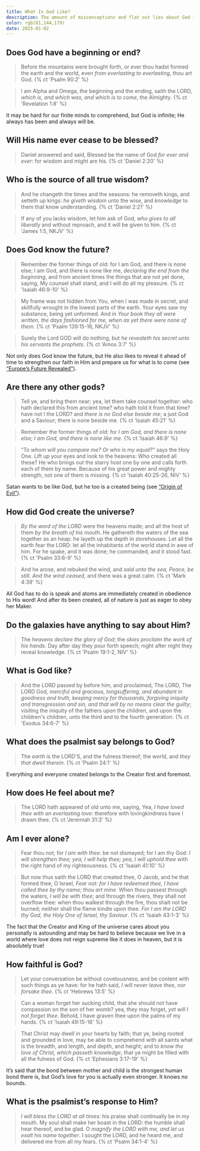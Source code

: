 ```yaml
---
title: What Is God Like?
description: The amount of misconceptions and flat out lies about God is astounding. What is the truth about His character?
color: rgb(81,144,179)
date: 2025-01-02
---
```


## Does God have a beginning or end?

> Before the mountains were brought forth, or ever thou hadst formed the earth and the world, even *from everlasting to everlasting*, thou art God.
{% ct 'Psalm 90:2' %}

> I am Alpha and Omega, the beginning and the ending, saith the LORD, *which is, and which was, and which is to come*, the Almighty.
{% ct 'Revelation 1:8' %}

It may be hard for our finite minds to comprehend, but God is infinite; He always has been and always will be.

## Will His name ever cease to be blessed?

> Daniel answered and said, Blessed be the name of God *for ever and ever*: for wisdom and might are his.
{% ct 'Daniel 2:20' %}

## Who is the source of all true wisdom?

> And he changeth the times and the seasons: he removeth kings, and setteth up kings: *he giveth wisdom* unto the wise, and *knowledge* to them that know understanding.
{% ct 'Daniel 2:21' %}

> If any of you lacks wisdom, let him ask of God, *who gives to all liberally* and without reproach, and it will be given to him.
{% ct 'James 1:5, NKJV' %}

## Does God know the future?

> Remember the former things of old: for I am God, and there is none else; I am God, and there is none like me, *declaring the end from the beginning*, and from ancient times the things that are not yet done, saying, My counsel shall stand, and I will do all my pleasure.
{% ct 'Isaiah 46:9-10' %}

> My frame was not hidden from You, when I was made in secret, and skillfully wrought in the lowest parts of the earth. Your eyes saw my substance, being yet unformed. And *in Your book they all were written, the days fashioned for me, when as yet there were none of them*.
{% ct 'Psalm 139:15-16, NKJV' %}

> Surely the Lord GOD will do nothing, but *he revealeth his secret unto his servants the prophets*.
{% ct 'Amos 3:7' %}

Not only does God know the future, but He also likes to reveal it ahead of time to strengthen our faith in Him and prepare us for what is to come (see [“Europe’s Future Revealed”](/posts/prophecy/europe.md)).

## Are there any other gods?

> Tell ye, and bring them near; yea, let them take counsel together: who hath declared this from ancient time? who hath told it from that time? have not I the LORD? and *there is no God else beside me*; a just God and a Saviour; there is none beside me.
{% ct 'Isaiah 45:21' %}

> Remember the former things of old: for *I am God, and there is none else; I am God, and there is none like me*.
{% ct 'Isaiah 46:9' %}

> “*To whom will you compare me? Or who is my equal*?” says the Holy One. Lift up your eyes and look to the heavens: Who created all these? He who brings out the starry host one by one and calls forth each of them by name. Because of his great power and mighty strength, not one of them is missing.
{% ct 'Isaiah 40:25-26, NIV' %}

Satan wants to be like God, but he too is a created being (see [“Origin of Evil”](/posts/gospel/evil.md)).

## How did God create the universe?

> *By the word of the LORD* were the heavens made; and all the host of them *by the breath of his mouth*. He gathereth the waters of the sea together as an heap: he layeth up the depth in storehouses. Let all the earth fear the LORD: let all the inhabitants of the world stand in awe of him. For he spake, and it was done; he commanded, and it stood fast.
{% ct 'Psalm 33:6-9' %}

> And he arose, and rebuked the wind, and *said unto the sea, Peace, be still. And the wind ceased*, and there was a great calm.
{% ct 'Mark 4:39' %}

All God has to do is speak and atoms are immediately created in obedience to His word! And after its been created, all of nature is just as eager to obey her Maker.

## Do the galaxies have anything to say about Him?

> The *heavens declare the glory of God*; the *skies proclaim the work of his hands*. Day after day they pour forth speech; night after night they reveal knowledge.
{% ct 'Psalm 19:1-2, NIV' %}

## What is God like?

> And the LORD passed by before him, and proclaimed, The LORD, The LORD God, *merciful and gracious, longsuffering, and abundant in goodness and truth, keeping mercy for thousands, forgiving iniquity and transgression and sin, and that will by no means clear the guilty*; visiting the iniquity of the fathers upon the children, and upon the children's children, unto the third and to the fourth generation.
{% ct 'Exodus 34:6-7' %}

## What does the psalmist say belongs to God?

> The *earth* is the LORD'S, and the fulness thereof; the world, and *they that dwell therein*.
{% ct 'Psalm 24:1' %}

Everything and everyone created belongs to the Creator first and foremost.

## How does He feel about me?

> The LORD hath appeared of old unto me, saying, Yea, *I have loved thee with an everlasting love*: therefore with lovingkindness have I drawn thee.
{% ct 'Jeremiah 31:3' %}

## Am I ever alone?

> Fear thou not; for *I am with thee*: be not dismayed; for I am thy God: *I will strengthen thee; yea, I will help thee; yea, I will uphold thee* with the right hand of my righteousness.
{% ct 'Isaiah 41:10' %}

> But now thus saith the LORD that created thee, O Jacob, and he that formed thee, O Israel, *Fear not: for I have redeemed thee, I have called thee by thy name; thou art mine*. When thou passest through the waters, *I will be with thee*; and through the rivers, they shall not overflow thee: when thou walkest through the fire, thou shalt not be burned; neither shall the flame kindle upon thee. *For I am the LORD thy God, the Holy One of Israel, thy Saviour*.
{% ct 'Isaiah 43:1-3' %}

The fact that the Creator and King of the universe cares about you personally is astounding and may be hard to believe because we live in a world where love does not reign supreme like it does in heaven, but it is absolutely true!

## How faithful is God?

> Let your conversation be without covetousness; and be content with such things as ye have: for he hath said, *I will never leave thee, nor forsake thee*.
{% ct 'Hebrews 13:5' %}

> Can a woman forget her sucking child, that she should not have compassion on the son of her womb? yea, they may forget, *yet will I not forget thee*. Behold, I have graven thee upon the palms of my hands.
{% ct 'Isaiah 49:15-16' %}

> That Christ may dwell in your hearts by faith; that ye, being rooted and grounded in love, may be able to comprehend with all saints what is the breadth, and length, and depth, and height; and to *know the love of Christ, which passeth knowledge*, that ye might be filled with all the fulness of God.
{% ct 'Ephesians 3:17-19' %}

It’s said that the bond between mother and child is the strongest human bond there is, but God’s love for you is actually even stronger. It knows no bounds.

## What is the psalmist’s response to Him?

> *I will bless the LORD at all times*: his praise shall continually be in my mouth. My soul shall make her boast in the LORD: the humble shall hear thereof, and be glad. O *magnify the LORD with me, and let us exalt his name together*. I sought the LORD, and he heard me, and delivered me from all my fears.
{% ct 'Psalm 34:1-4' %}